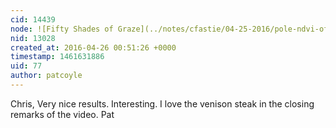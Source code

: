 ```yaml
---
cid: 14439
node: ![Fifty Shades of Graze](../notes/cfastie/04-25-2016/pole-ndvi-of-deer-grazing)
nid: 13028
created_at: 2016-04-26 00:51:26 +0000
timestamp: 1461631886
uid: 77
author: patcoyle
---
```


Chris, Very nice results. Interesting. I love the venison steak in the closing remarks of the video. Pat